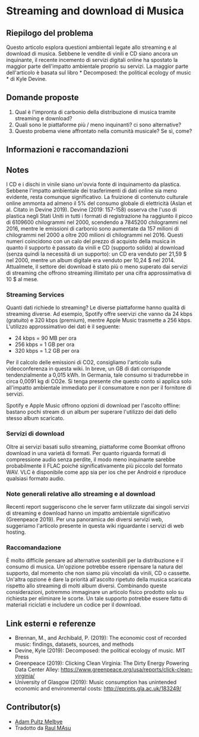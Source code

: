 <!-- Copy this template to add a new topic. Replace text in {brackets} with your content. -->
<!-- Template created for ECO_NIME wiki entries by Johnny Sullivan -->

# Streaming and download di Musica

## Riepilogo del problema 

Questo articolo esplora questioni ambientali legate allo streaming e al download di musica. Sebbene le vendite di vinili e CD siano ancora un inquinante, il recente incemento di servizi digitali online ha spostato la maggior parte dell'impatto ambientale proprio su servizi. La maggior parte dell'articolo è basata sul libro  * Decomposed: the political ecology of music * di Kyle Devine. 

## Domande proposte 

1. Qual è l'impronta di carbonio della distribuzione di musica tramite streaming e download?
2. Quali sono le piattaforme più / meno inquinanti? ci sono alternative?
3. Questo probema viene affrontato nella comunità musicale? Se sì, come? 

## Informazioni e raccomandazioni


## Notes

I CD e i dischi in vinile siano un'ovvia fonte di inquinamento da plastica. Sebbene l'impatto ambientale dei trasferimenti di dati online sia meno evidente, resta comunque significativo. La fruizione di contenuto culturale online ammonta ad almeno il 5% del consumo globale di elettricità (Aslan et al. Citato in Devine 2019). Devine (2019: 157-158) osserva che l'uso di plastica negli Stati Uniti in tutti i formati di registrazione ha raggiunto il picco di 6109600 chilogrammi nel 2000, scendendo a 7845200 chilogrammi nel 2016, mentre le emissioni di carbonio sono aumentate da 157 milioni di chilogrammi nel 2000 a oltre 200 milioni di chilogrammi nel 2016. Questi numeri coincidono con un calo del prezzo di acquisto della musica in quanto il supporto è passato da vinili e CD (supporto solido) al download (senza quindi la necessità di un supporto): un CD era venduto per 21,59 $ nel 2000, mentre un album digitale era venduto per 10,24 $ nel 2014. Attualmete, il settore dei download è stato più o meno superato dai servizi di streaming che offrono streaming illimitato per una cifra approssimativa di 10 $ al mese. 

### Streaming Services

Quanti dati richiede lo streaming?
Le diverse piattaforme hanno qualità di streaming diverse. Ad esempio, Spotify offre seervizi che vanno da 24 kbps (gratuito) e 320 kbps (premium), mentre Apple Music trasmette a 256 kbps. L'utilizzo approssimativo dei dati è il seguente: 
- 24 kbps = 90 MB per ora
- 256 kbps = 1 GB per ora
- 320 kbps = 1.2 GB per ora

Per il calcolo delle emissioni di CO2, consigliamo l'articolo sulla videoconferenza in questa wiki. In breve, un GB di dati corrisponde tendenzialmente a 0,015 kWh. In Germania, tale consumo si tradurrebbe in circa 0,0091 kg di CO2e. Si tenga presente che questo conto si applica solo all'impatto ambientale immediato per il consumatore e non per il fornitore di servizi.

Spotify e Apple Music offrono opzioni di download per l'ascolto offline: bastano pochi stream di un album per superare l'utilizzo dei dati dello stesso album scaricato. 

### Servizi di download

Oltre ai servizi basati sullo streaming, piattaforme come Boomkat offrono download in una varietà di formati. Per quanto riguarda formati di compressione audio senza perdite, il modo meno inquinante sarebbe probabilmente il FLAC poiché significativamente più piccolo del formato WAV. VLC è disponibile come app sia per ios che per Android e riproduce qualsiasi formato audio. 

### Note generali relative allo streaming e al download 

Recenti report suggeriscono che le server farm utilizzate dai singoli servizi di streaming e download hanno un impatto ambientale significativo (Greenpeace 2019). Per una panoramica dei diversi servizi web, suggeriamo l'articolo presente in questa wiki riguardante i servizi di web hosting.

### Raccomandazione

È molto difficile pensare ad alternative sostenibili per la distribuzione e il consumo di musica. Un'opzione potrebbe essere ripensare la natura del supporto, dal momento che non siamo più vincolati da vinili, CD o cassette. Un'altra opzione è dare la priorità all'ascolto ripetuto della musica scaricata rispetto allo streaming di molti album diversi. Combinando queste considerazioni, potremmo immaginare un articolo fisico prodotto solo su richiesta per eliminare le scorte. Un tale supporto potrebbe essere fatto di materiali riciclati e includere un codice per il download. 

##  Link esterni e referenze

- Brennan, M., and Archibald, P. (2019): The economic cost of recorded music: findings, datasets, sources, and methods
- Devine, Kyle (2019): Decomposed: the political ecology of music. MIT Press
- Greenpeace (2019): Clicking Clean Virginia: The Dirty Energy Powering Data Center Alley: https://www.greenpeace.org/usa/reports/click-clean-virginia/
- University of Glasgow (2019): Music consumption has unintended economic and environmental costs: http://eprints.gla.ac.uk/183249/

## Contributor(s)

* [Adam Pultz Melbye](mail@adampultz.com)
* Tradotto da [Raul MAsu](raul@raulmasu.org)

